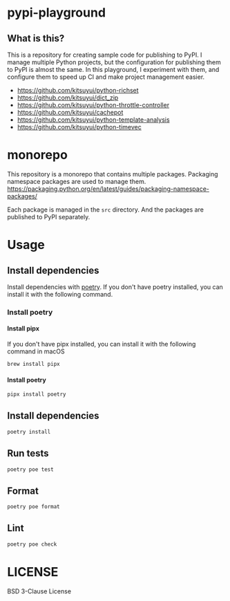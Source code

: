# pypi-playground

## What is this?

This is a repository for creating sample code for publishing to PyPI.
I manage multiple Python projects, but the configuration for publishing them to PyPI is almost the same.
In this playground, I experiment with them, and configure them to speed up CI and make project management easier.

- https://github.com/kitsuyui/python-richset
- https://github.com/kitsuyui/dict_zip
- https://github.com/kitsuyui/python-throttle-controller
- https://github.com/kitsuyui/cachepot
- https://github.com/kitsuyui/python-template-analysis
- https://github.com/kitsuyui/python-timevec

# monorepo

This repository is a monorepo that contains multiple packages.
Packaging namespace packages are used to manage them.
https://packaging.python.org/en/latest/guides/packaging-namespace-packages/

Each package is managed in the `src` directory. And the packages are published to PyPI separately.

# Usage

## Install dependencies

Install dependencies with [poetry](https://python-poetry.org/).
If you don't have poetry installed, you can install it with the following command.

### Install poetry

#### Install pipx

If you don't have pipx installed, you can install it with the following command in macOS

```bash
brew install pipx
```

#### Install poetry

```bash
pipx install poetry
```

## Install dependencies

```bash
poetry install
```

## Run tests

```bash
poetry poe test
```

## Format

```bash
poetry poe format
```

## Lint

```bash
poetry poe check
```

# LICENSE

BSD 3-Clause License
